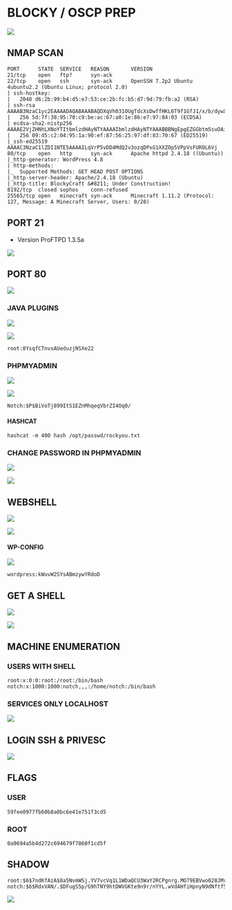 # BLOCKY / OSCP PREP

![](../.gitbook/assets/f83ff85cdff541cb9a007d308be3979f.png)

## NMAP SCAN

```text
PORT      STATE  SERVICE   REASON       VERSION
21/tcp    open   ftp?      syn-ack
22/tcp    open   ssh       syn-ack      OpenSSH 7.2p2 Ubuntu 4ubuntu2.2 (Ubuntu Linux; protocol 2.0)
| ssh-hostkey: 
|   2048 d6:2b:99:b4:d5:e7:53:ce:2b:fc:b5:d7:9d:79:fb:a2 (RSA)
| ssh-rsa AAAAB3NzaC1yc2EAAAADAQABAAABAQDXqVh031OUgTdcXsDwffHKL6T9f1GfJ1/x/b/dywX42sDZ5m1Hz46bKmbnWa0YD3LSRkStJDtyNXptzmEp31Fs2DUndVKui3LCcyKXY6FSVWp9ZDBzlW3aY8qa+y339OS3gp3aq277zYDnnA62U7rIltYp91u5VPBKi3DITVaSgzA8mcpHRr30e3cEGaLCxty58U2/lyCnx3I0Lh5rEbipQ1G7Cr6NMgmGtW6LrlJRQiWA1OK2/tDZbLhwtkjB82pjI/0T2gpA/vlZJH0elbMXW40Et6bOs2oK/V2bVozpoRyoQuts8zcRmCViVs8B3p7T1Qh/Z+7Ki91vgicfy4fl
|   256 5d:7f:38:95:70:c9:be:ac:67:a0:1e:86:e7:97:84:03 (ECDSA)
| ecdsa-sha2-nistp256 AAAAE2VjZHNhLXNoYTItbmlzdHAyNTYAAAAIbmlzdHAyNTYAAABBBNgEpgEZGGbtm5suOAio9ut2hOQYLN39Uhni8i4E/Wdir1gHxDCLMoNPQXDOnEUO1QQVbioUUMgFRAXYLhilNF8=
|   256 09:d5:c2:04:95:1a:90:ef:87:56:25:97:df:83:70:67 (ED25519)
|_ssh-ed25519 AAAAC3NzaC1lZDI1NTE5AAAAILqVrP5vDD4MdQ2v3ozqDPxG1XXZOp5VPpVsFUROL6Vj
80/tcp    open   http      syn-ack      Apache httpd 2.4.18 ((Ubuntu))
|_http-generator: WordPress 4.8
| http-methods: 
|_  Supported Methods: GET HEAD POST OPTIONS
|_http-server-header: Apache/2.4.18 (Ubuntu)
|_http-title: BlockyCraft &#8211; Under Construction!
8192/tcp  closed sophos    conn-refused
25565/tcp open   minecraft syn-ack      Minecraft 1.11.2 (Protocol: 127, Message: A Minecraft Server, Users: 0/20)
```

## PORT 21

* Version ProFTPD 1.3.5a

![](../.gitbook/assets/17722321b9c34484ad7193109d3c967d.png)

## PORT 80

![](../.gitbook/assets/743d722b70864a34bf4774cfa958a3ec.png)

### JAVA PLUGINS

![](../.gitbook/assets/962115b84cbd4cf6b36b3662c9774e81.png)

![](../.gitbook/assets/59c1eb93d6fa44418f9e409a853e2040.png)

```text
root:8YsqfCTnvxAUeduzjNSXe22
```

### PHPMYADMIN

![](../.gitbook/assets/b92b6fbb3e794f44bc218fab2151ff79.png)

![](../.gitbook/assets/2187250afc0b4a5991f4e748bedc0721.png)

```text
Notch:$P$BiVoTj899ItS1EZnMhqeqVbrZI4Oq0/
```

#### HASHCAT 

```text
hashcat -m 400 hash /opt/passwd/rockyou.txt
```

### CHANGE PASSWORD IN PHPMYADMIN

![](../.gitbook/assets/4bd7f9dc671c486f880d461e75f44a4f.png)

![](../.gitbook/assets/9e023b915cd0460e99e11a7fa565c7ce.png)

## WEBSHELL

![](../.gitbook/assets/e01c12f35a274b3983c9635d0fe58024.png)

![](../.gitbook/assets/1e3182b0516f48c6a3f7528de586442b.png)

#### WP-CONFIG

![](../.gitbook/assets/51eb899423344a2f9845839a57ee2571.png)

```text
wordpress:kWuvW2SYsABmzywYRdoD
```

## GET A SHELL

![](../.gitbook/assets/046d4f13dab2405cb9d71a7eb6ed45f8.png)

![](../.gitbook/assets/108f504ff9114a7e872493c35bf05fcd.png)

## MACHINE ENUMERATION

### USERS WITH SHELL

```text
root:x:0:0:root:/root:/bin/bash
notch:x:1000:1000:notch,,,:/home/notch:/bin/bash
```

### SERVICES ONLY LOCALHOST

![](../.gitbook/assets/be2324a7807747a68d43024d2c15b423.png)

## LOGIN SSH & PRIVESC

![](../.gitbook/assets/7712a169a0c64dd3a627c6d7f37691fe.png)

## FLAGS

### USER

```text
59fee0977fb60b8a0bc6e41e751f3cd5
```

### ROOT

```text
0a9694a5b4d272c694679f7860f1cd5f
```

## SHADOW

```text
root:$6$7ndKfAzA$8a5NvmWSj.YV7vcVq1L1WDaQCU3WaY2RCPgnrg.MO79EBVwo028JMrx5y1VQPX5tyIZ.8ZdUYaUucxvAQ4inj/:18410:0:99999:7:::
notch:$6$RdxVAN/.$DFugS5p/G9hTNY9htDWVGKte9n9r/nYYL.wVdAHfiHpnyN9dNftf5Nt.DkjrUs0PlYNcYZWhh0Vhl/5tl8WBG1:17349:0:99999:7:::
```

![](../.gitbook/assets/f32977a349284be88d518e76148423c6.png)

